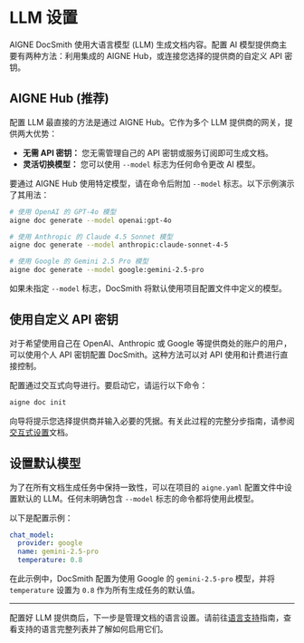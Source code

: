 # LLM 设置

AIGNE DocSmith 使用大语言模型 (LLM) 生成文档内容。配置 AI 模型提供商主要有两种方法：利用集成的 AIGNE Hub，或连接您选择的提供商的自定义 API 密钥。

## AIGNE Hub (推荐)

配置 LLM 最直接的方法是通过 AIGNE Hub。它作为多个 LLM 提供商的网关，提供两大优势：

- **无需 API 密钥：** 您无需管理自己的 API 密钥或服务订阅即可生成文档。
- **灵活切换模型：** 您可以使用 `--model` 标志为任何命令更改 AI 模型。

要通过 AIGNE Hub 使用特定模型，请在命令后附加 `--model` 标志。以下示例演示了其用法：

```bash 通过 AIGNE Hub 使用不同模型 icon=mdi:code-braces
# 使用 OpenAI 的 GPT-4o 模型
aigne doc generate --model openai:gpt-4o

# 使用 Anthropic 的 Claude 4.5 Sonnet 模型
aigne doc generate --model anthropic:claude-sonnet-4-5

# 使用 Google 的 Gemini 2.5 Pro 模型
aigne doc generate --model google:gemini-2.5-pro
```

如果未指定 `--model` 标志，DocSmith 将默认使用项目配置文件中定义的模型。

## 使用自定义 API 密钥

对于希望使用自己在 OpenAI、Anthropic 或 Google 等提供商处的账户的用户，可以使用个人 API 密钥配置 DocSmith。这种方法可以对 API 使用和计费进行直接控制。

配置通过交互式向导进行。要启动它，请运行以下命令：

```bash 启动交互式向导 icon=lucide:magic-wand
aigne doc init
```

向导将提示您选择提供商并输入必要的凭据。有关此过程的完整分步指南，请参阅[交互式设置](./configuration-interactive-setup.md)文档。

## 设置默认模型

为了在所有文档生成任务中保持一致性，可以在项目的 `aigne.yaml` 配置文件中设置默认的 LLM。任何未明确包含 `--model` 标志的命令都将使用此模型。

以下是配置示例：

```yaml aigne.yaml icon=mdi:file-code
chat_model:
  provider: google
  name: gemini-2.5-pro
  temperature: 0.8
```

在此示例中，DocSmith 配置为使用 Google 的 `gemini-2.5-pro` 模型，并将 `temperature` 设置为 `0.8` 作为所有生成任务的默认值。

---

配置好 LLM 提供商后，下一步是管理文档的语言设置。请前往[语言支持](./configuration-language-support.md)指南，查看支持的语言完整列表并了解如何启用它们。